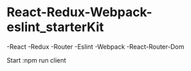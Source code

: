 # React-Redux-Webpack-eslint_starterKit
-React
-Redux
-Router
-Eslint
-Webpack
-React-Router-Dom

Start :npm run client
